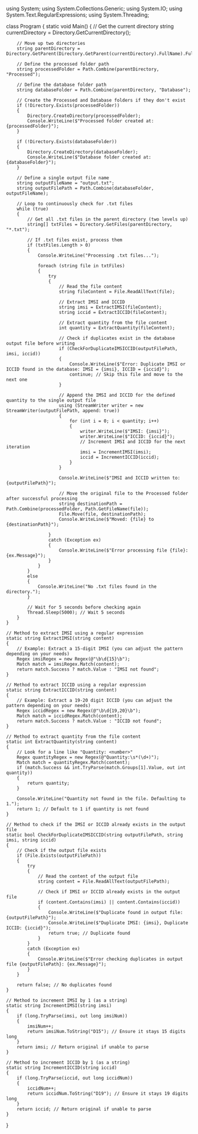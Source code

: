 using System;
using System.Collections.Generic;
using System.IO;
using System.Text.RegularExpressions;
using System.Threading;

class Program
{
    static void Main()
    {
        // Get the current directory
        string currentDirectory = Directory.GetCurrentDirectory();

        // Move up two directories
        string parentDirectory = Directory.GetParent(Directory.GetParent(currentDirectory).FullName).FullName;

        // Define the processed folder path
        string processedFolder = Path.Combine(parentDirectory, "Processed");

        // Define the database folder path
        string databaseFolder = Path.Combine(parentDirectory, "Database");

        // Create the Processed and Database folders if they don't exist
        if (!Directory.Exists(processedFolder))
        {
            Directory.CreateDirectory(processedFolder);
            Console.WriteLine($"Processed folder created at: {processedFolder}");
        }

        if (!Directory.Exists(databaseFolder))
        {
            Directory.CreateDirectory(databaseFolder);
            Console.WriteLine($"Database folder created at: {databaseFolder}");
        }

        // Define a single output file name
        string outputFileName = "output.txt";
        string outputFilePath = Path.Combine(databaseFolder, outputFileName);

        // Loop to continuously check for .txt files
        while (true)
        {
            // Get all .txt files in the parent directory (two levels up)
            string[] txtFiles = Directory.GetFiles(parentDirectory, "*.txt");

            // If .txt files exist, process them
            if (txtFiles.Length > 0)
            {
                Console.WriteLine("Processing .txt files...");

                foreach (string file in txtFiles)
                {
                    try
                    {
                        // Read the file content
                        string fileContent = File.ReadAllText(file);

                        // Extract IMSI and ICCID
                        string imsi = ExtractIMSI(fileContent);
                        string iccid = ExtractICCID(fileContent);

                        // Extract quantity from the file content
                        int quantity = ExtractQuantity(fileContent);

                        // Check if duplicates exist in the database output file before writing
                        if (CheckForDuplicateIMSICCID(outputFilePath, imsi, iccid))
                        {
                            Console.WriteLine($"Error: Duplicate IMSI or ICCID found in the database: IMSI = {imsi}, ICCID = {iccid}");
                            continue; // Skip this file and move to the next one
                        }

                        // Append the IMSI and ICCID for the defined quantity to the single output file
                        using (StreamWriter writer = new StreamWriter(outputFilePath, append: true))
                        {
                            for (int i = 0; i < quantity; i++)
                            {
                                writer.WriteLine($"IMSI: {imsi}");
                                writer.WriteLine($"ICCID: {iccid}");
                                // Increment IMSI and ICCID for the next iteration
                                imsi = IncrementIMSI(imsi);
                                iccid = IncrementICCID(iccid);
                            }
                        }

                        Console.WriteLine($"IMSI and ICCID written to: {outputFilePath}");

                        // Move the original file to the Processed folder after successful processing
                        string destinationPath = Path.Combine(processedFolder, Path.GetFileName(file));
                        File.Move(file, destinationPath);
                        Console.WriteLine($"Moved: {file} to {destinationPath}");

                    }
                    catch (Exception ex)
                    {
                        Console.WriteLine($"Error processing file {file}: {ex.Message}");
                    }
                }
            }
            else
            {
                Console.WriteLine("No .txt files found in the directory.");
            }

            // Wait for 5 seconds before checking again
            Thread.Sleep(5000); // Wait 5 seconds
        }
    }

    // Method to extract IMSI using a regular expression
    static string ExtractIMSI(string content)
    {
        // Example: Extract a 15-digit IMSI (you can adjust the pattern depending on your needs)
        Regex imsiRegex = new Regex(@"\b\d{15}\b");
        Match match = imsiRegex.Match(content);
        return match.Success ? match.Value : "IMSI not found";
    }

    // Method to extract ICCID using a regular expression
    static string ExtractICCID(string content)
    {
        // Example: Extract a 19-20 digit ICCID (you can adjust the pattern depending on your needs)
        Regex iccidRegex = new Regex(@"\b\d{19,20}\b");
        Match match = iccidRegex.Match(content);
        return match.Success ? match.Value : "ICCID not found";
    }

    // Method to extract quantity from the file content
    static int ExtractQuantity(string content)
    {
        // Look for a line like "Quantity: <number>"
        Regex quantityRegex = new Regex(@"Quantity:\s*(\d+)");
        Match match = quantityRegex.Match(content);
        if (match.Success && int.TryParse(match.Groups[1].Value, out int quantity))
        {
            return quantity;
        }

        Console.WriteLine("Quantity not found in the file. Defaulting to 1.");
        return 1; // Default to 1 if quantity is not found
    }

    // Method to check if the IMSI or ICCID already exists in the output file
    static bool CheckForDuplicateIMSICCID(string outputFilePath, string imsi, string iccid)
    {
        // Check if the output file exists
        if (File.Exists(outputFilePath))
        {
            try
            {
                // Read the content of the output file
                string content = File.ReadAllText(outputFilePath);

                // Check if IMSI or ICCID already exists in the output file
                if (content.Contains(imsi) || content.Contains(iccid))
                {
                    Console.WriteLine($"Duplicate found in output file: {outputFilePath}");
                    Console.WriteLine($"Duplicate IMSI: {imsi}, Duplicate ICCID: {iccid}");
                    return true; // Duplicate found
                }
            }
            catch (Exception ex)
            {
                Console.WriteLine($"Error checking duplicates in output file {outputFilePath}: {ex.Message}");
            }
        }

        return false; // No duplicates found
    }

    // Method to increment IMSI by 1 (as a string)
    static string IncrementIMSI(string imsi)
    {
        if (long.TryParse(imsi, out long imsiNum))
        {
            imsiNum++;
            return imsiNum.ToString("D15"); // Ensure it stays 15 digits long
        }
        return imsi; // Return original if unable to parse
    }

    // Method to increment ICCID by 1 (as a string)
    static string IncrementICCID(string iccid)
    {
        if (long.TryParse(iccid, out long iccidNum))
        {
            iccidNum++;
            return iccidNum.ToString("D19"); // Ensure it stays 19 digits long
        }
        return iccid; // Return original if unable to parse
    }
}
